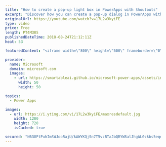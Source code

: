 ```yaml
---
title: "How to create a pop-up light box in PowerApps with Shoutouts"
excerpt: "Discover how you can create a pop-up dialog in PowerApps with the Shoutouts sample app. The Shoutouts app encourages coworkers to share job-related compliments and sends automatic email notifications to recipients’ managers.   Learn more: https://web.powerapps.com/home?sampleapp_preview=shoutouts"
originalUrl: https://youtube.com/watch?v=17L2w3kyiFE
type: video
price: Free
length: PT4M30S
publishedDateTime: 2018-08-24T21:12:11Z
heat: 53

featuredContent: "<iframe width=\"800\" height=\"500\" frameborder=\"0\" src=\"https://www.youtube.com/embed/17L2w3kyiFE\" allow=\"accelerometer; autoplay; encrypted-media; gyroscope; picture-in-picture\" allowfullscreen></iframe>"

provider:
  name: Microsoft
  domain: microsoft.com
  images:
    - url: https://smartableai.github.io/microsoft-power-apps/assets/images/organizations/microsoft.com-50x50.jpg
      width: 50
      height: 50

topics:
  - Power Apps

images:
  - url: https://i.ytimg.com/vi/17L2w3kyiFE/maxresdefault.jpg
    width: 1280
    height: 720
    isCached: true

secured: "N638PtPuhImSWJooRajU/kAWYKQjSn7T5vzBTaJbQBYW8alJhgAL0zkbs5eqe+7On+rG5l65T+waaxNbDkxexYIAF26NSGsDecq+01iLA+ezG+TwlvdsbZiDn/d0P/1hViMlbrojlQDC28c4ug+5eiIWUiR8bSONvTn0foxYyNwVfaKUJZgFtSagU+QrD2VOc1NQBKi4KzQ6Kbfix4kyV6sv5mr8BUhLSTK/D4HXlt+dWzy1UCj0xf/NLcTCwl3D/fBq74Cscd+U/bzeGYj9IVleGBT4iAK6X/hS/PKrAtsAdG2nUwvyyFe+kh0sxY8DEsOMEA5uxb9FEV0DocfBTKPPnh8bRlIh3if8XlirLzlmotwo3fQh+SV+kQKG3sMa7RDcom4Y69yMuzKdqJdMe2mdna1aEimprB4NS6tTcNg=;AaaNcuCpdHI1pGowDIFxIw=="
---
```


